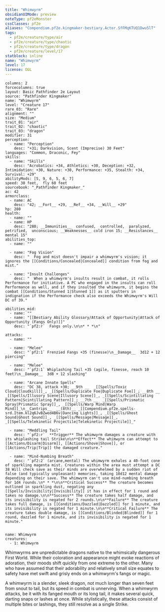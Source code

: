 ```yaml
---
title: "Whimwyrm"
obsidianUIMode: preview
noteType: pf2eMonster
cssClasses: pf2e
aliases: "Compendium.pf2e.kingmaker-bestiary.Actor.SfFMqKTUQ1Dwu5lT" 
tags:
  - pf2e/creature/type/air
  - pf2e/creature/type/chaotic
  - pf2e/creature/type/dragon
  - pf2e/creature/level/17
statblock: inline
name: "Whimwyrm"
level: 17
license: OGL
---
```


```statblock
columns: 2
forcecolumns: true
layout: Basic Pathfinder 2e Layout
source: "Pathfinder Kingmaker"
name: "Whimwyrm"
level: "Creature 17"
rare_03: "Rare"
alignment: ""
size: "Medium"
trait_01: "air"
trait_02: "chaotic"
trait_03: "dragon"
modifier: 31
perception:
  - name: "Perception"
    desc: "+31; Darkvision, Scent (Imprecise) 30 Feet"
languages: "Common, Draconic, Fey"
skills:
  - name: "Skills"
    desc: "Acrobatics: +34, Athletics: +30, Deception: +32, Intimidation: +30, Nature: +30, Performance: +35, Stealth: +34, Survival: +29"
abilityMods: [5, 9, 6, 5, 6, 7]
speed: 30 feet,  fly 60 feet
sourcebook: "_Pathfinder Kingmaker_"
ac: 42
armorclass:
  - name: AC
    desc: "42; __Fort__ +29, __Ref__ +34, __Will__ +29"
hp: 280
health:
  - name: ""
  - name: HP
    desc: "280; __Immunities__  confused,  controlled,  paralyzed,  petrified,  unconscious; __Weaknesses__ cold iron 15; __Resistances__ mental 15"
abilities_top:
  - name: ""

  - name: "Fog Vision"
    desc: "  Fog and mist doesn't impair a whimwyrm's vision; it ignores the [[Conditions/Concealed|Concealed]] condition from fog and mist."

  - name: "Insult Challenges"
    desc: "  When a whimwyrm's insults result in combat, it rolls Performance for initiative. A PC who engaged in the insults can roll Performance as well, and if they insulted the whimwyrm, it begins the combat [[Conditions/Stunned 1|Stunned 1]] as it sputters in indignation if the Performance check also exceeds the Whimwyrm's Will DC of 39."

abilities_mid:
  - name: ""
  - name: "[[Bestiary Ability Glossary/Attack of Opportunity|Attack of Opportunity (Fangs Only)]]"
    desc: "`pf2:r`  Fangs only.\n\n* * *\n"

attacks:
  - name: ""

  - name: "Melee"
    desc: "`pf2:1` Frenzied Fangs +35 (finesse)\n__Damage__  3d12 + 12 piercing"

  - name: "Melee"
    desc: "`pf2:1` Whiplashing Tail +35 (agile, finesse, reach 10 feet)\n__Damage__  3d8 + 12 slashing"

  - name: "Arcane Innate Spells"
    desc: "DC 38, attack +30; __9th __  _[[Spells/Toxic Cloud|Cloudkill]]_, _[[Spells/Duplicate Foe|Duplicate Foe]]_; __8th __  _[[Spells/Illusory Scene|Illusory Scene]]_, _[[Spells/Scintillating Pattern|Scintillating Pattern]]_; __7th __  _[[Spells/Prismatic Spray|Prismatic Spray]]_, _[[Spells/Warp Mind|Warp Mind]]_\n__Cantrips__  __(8th)__ _[[Compendium.pf2e.spells-srd.Item.kl2q6JvBZwed4B6v|Dancing Lights]]_, _[[Spells/Ghost Sound|Ghost Sound]]_, _[[Spells/Message|Message]]_, _[[Spells/Telekinetic Projectile|Telekinetic Projectile]]_"

  - name: "Meddling Tail"
    desc: "`pf2:r`  **Trigger** The whimwyrm damages a creature with its whiplashing tail Strike\n\n**Effect** The whimwyrm can attempt to [[Actions/Disarm|Disarm]], [[Actions/Shove|Shove]], or [[Actions/Trip|Trip]] the damaged creature."

  - name: "Mind-Numbing Breath"
    desc: "`pf2:2` (arcane,mental) The whimwyrm exhales a 40-foot cone of sparkling magenta mist. Creatures within the area must attempt a DC 38 Will check save as their minds are overwhelmed by a sudden riot of false (and typically unpleasant) memories, taking 10d12 mental damage depending on their save. The whimwyrm can't use mind-numbing breath for 1d4 rounds.\n* * *\n\n**Critical Success** The creature becomes outlined in sparkling dust, negating any [[Spells/Invisibility|Invisibility]] it has in effect for 1 round and takes no damage.\n\n**Success** The creature takes half damage, and its invisibility is negated for 2 rounds.\n\n**Failure** The creature takes full damage, is [[Conditions/Dazzled|Dazzled]] for 1 minute, and its invisibility is negated for 1 minute.\n\n**Critical Failure** The creature takes double damage, is [[Conditions/Blinded|Blinded]] for 1 round, dazzled for 1 minute, and its invisibility is negated for 1 minute."
 
```

```encounter-table
name: Whimwyrm
creatures:
  - 1: Whimwyrm
```



Whimwyrms are unpredictable dragons native to the whimsically dangerous First World. While their coloration and appearance might evoke reactions of adoration, their moods shift quickly from one extreme to the other. Many who have assumed that their adorability and relatively small size equates to safety have met swift and grisly ends on a whimwyrm's fangs or magic.

A whimwyrm is a slender, sleek dragon, not much longer than seven feet from snout to tail, but its speed in combat is unnerving. When a whimwyrm attacks, be it with its fanged mouth or its long tail, it makes several quick, darting snaps or lashes at once. While stylistically, these attacks consist of multiple bites or lashings, they still resolve as a single Strike.
